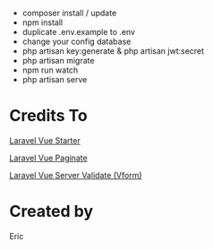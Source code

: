 - composer install / update
- npm install
- duplicate .env.example to .env
- change your config database
- php artisan key:generate & php artisan jwt:secret
- php artisan migrate 
- npm run watch
- php artisan serve

# Credits To
[Laravel Vue Starter](https://github.com/cretueusebiu/laravel-vue-spa)

[Laravel Vue Paginate](https://github.com/gilbitron/laravel-vue-pagination)

[Laravel Vue Server Validate (Vform)](https://github.com/cretueusebiu/vform)

# Created by
Eric
    